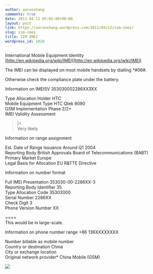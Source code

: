 ```yaml
---
author: aaronshang
comments: true
date: 2011-04-12 05:01:00+00:00
layout: post
link: https://aaronshang.wordpress.com/2011/04/12/sim-imei/
slug: sim-imei
title: SIM IMEI
wordpress_id: 1010
---
```


International Mobile Equipment Identity  
[http://en.wikipedia.org/wiki/IMEI](http://en.wikipedia.org/wiki/IMEI)

  
The IMEI can be displayed on most mobile handsets by dialling *#06#.

Otherwise check the compliance plate under the battery.

Information on IMEISV 353030002286XX3XX

Type Allocation Holder HTC  
Mobile Equipment Type HTC Qtek 9090  
GSM Implementation Phase 2/2+  
IMEI Validity Assessment

>|<  
Very likely

  
Information on range assignment

Est. Date of Range Issuance Around Q1 2004  
Reporting Body British Approvals Board of Telecommunications (BABT)  
Primary Market Europe  
Legal Basis for Allocation EU R&TTE Directive

Information on number format

Full IMEI Presentation 353030-00-2286XX-3  
Reporting Body Identifier 35  
Type Allocation Code 35303000  
Serial Number 2286XX  
Check Digit 3  
Phone Version Number XX

====  
This would be in large-scale.

Information on phone number range +86 136XXXXXXXX

Number billable as mobile number  
Country or destination China  
City or exchange location  
Original network provider* China Mobile (GSM)

![](https://blogger.googleusercontent.com/tracker/4041220-7743121627467025967?l=ashang.blogspot.com)
